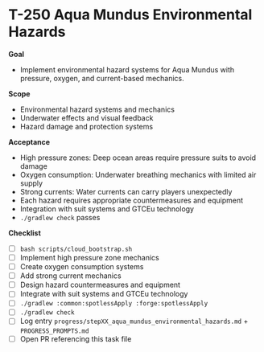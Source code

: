 # T-250 Aqua Mundus Environmental Hazards

**Goal**

- Implement environmental hazard systems for Aqua Mundus with pressure, oxygen, and current-based mechanics.

**Scope**

- Environmental hazard systems and mechanics
- Underwater effects and visual feedback
- Hazard damage and protection systems

**Acceptance**

- High pressure zones: Deep ocean areas require pressure suits to avoid damage
- Oxygen consumption: Underwater breathing mechanics with limited air supply
- Strong currents: Water currents can carry players unexpectedly
- Each hazard requires appropriate countermeasures and equipment
- Integration with suit systems and GTCEu technology
- `./gradlew check` passes

**Checklist**

- [ ] `bash scripts/cloud_bootstrap.sh`
- [ ] Implement high pressure zone mechanics
- [ ] Create oxygen consumption systems
- [ ] Add strong current mechanics
- [ ] Design hazard countermeasures and equipment
- [ ] Integrate with suit systems and GTCEu technology
- [ ] `./gradlew :common:spotlessApply :forge:spotlessApply`
- [ ] `./gradlew check`
- [ ] Log entry `progress/stepXX_aqua_mundus_environmental_hazards.md` + `PROGRESS_PROMPTS.md`
- [ ] Open PR referencing this task file
